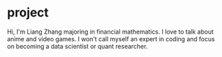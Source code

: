 # project
Hi, I'm Liang Zhang majoring in financial mathematics. I love to talk about anime and video games. I won't call myself an expert in coding and focus on becoming a data scientist or quant researcher. 
